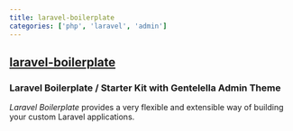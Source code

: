 ```yaml
---
title: laravel-boilerplate
categories: ['php', 'laravel', 'admin']
---
```

## [laravel-boilerplate](https://github.com/Labs64/laravel-boilerplate)

### Laravel Boilerplate / Starter Kit with Gentelella Admin Theme


_Laravel Boilerplate_ provides a very flexible and extensible way of building your custom Laravel applications.
